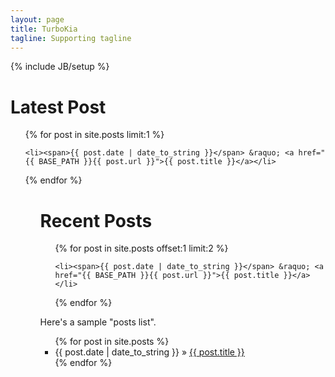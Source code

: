 ```yaml
---
layout: page
title: TurboKia
tagline: Supporting tagline
---
```

{% include JB/setup %}

<h1>Latest Post</h1>
<ul class="posts">
{% for post in site.posts limit:1 %}

    <li><span>{{ post.date | date_to_string }}</span> &raquo; <a href="{{ BASE_PATH }}{{ post.url }}">{{ post.title }}</a></li>
    
{% endfor %}
<ul>
<h1>Recent Posts</h1>
<ul class="posts">
{% for post in site.posts offset:1 limit:2 %}

    <li><span>{{ post.date | date_to_string }}</span> &raquo; <a href="{{ BASE_PATH }}{{ post.url }}">{{ post.title }}</a></li>
    
{% endfor %}
</ul>

Here's a sample "posts list".

<ul class="posts">
  {% for post in site.posts %}
    <li><span>{{ post.date | date_to_string }}</span> &raquo; <a href="{{ BASE_PATH }}{{ post.url }}">{{ post.title }}</a></li>
  {% endfor %}
</ul>



